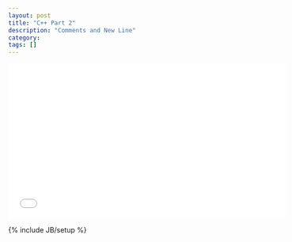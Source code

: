 ```yaml
---
layout: post
title: "C++ Part 2"
description: "Comments and New Line"
category: 
tags: []
---
```

<iframe width="560" height="315" src="//www.youtube.com/embed/lYYtjXjJ59M" frameborder="0" allowfullscreen></iframe>

{% include JB/setup %}
